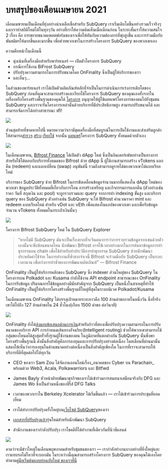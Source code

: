 # บทสรุปของเดือนเมษายน 2021

เดือนเมษายนเป็นเดือนที่ยุ่งอย่างน่าเหลือเชื่อสำหรับ SubQuery เราเริ่มเติบโตขึ้นอย่างรวดเร็วจริงๆ และเราทำสถิติใหม่ได้ในทุกๆวัน อย่างที่เราให้ความคิดเห็นเมื่อเดือนก่อน ในระยะสั้นเราให้ความสนใจ 2 เรื่อง คือ การขยายขนาดแพลตฟอร์มของเราเพื่อให้ทันกับความต้องการที่พุ่งสูงขึ้น และการร่วมมือกับพันธมิตรให้มากขึ้นและมากขึ้น เพื่อช่วยพวกเขาในการสร้างโครงการ SubQuery ของพวกเขาเอง

ความคืบหน้าในเดือนนี้

-   มุ่งเน้นที่เครื่องมือสำหรับพาร์ทเนอร์ — เปิดตัวโครงการ SubQuery
-   กรณีการใช้งาน BiFrost SubQuery
-   ปรับปรุงความสามารถในการปรับขนาดโดย OnFinality ซึ่งเป็นผู้ให้บริการของเรา
-   และอื่นๆ…

ในส่วนของพาร์ทเนอร์ เราได้เปิดตัวผลิตภัณฑ์หลักที่จำเป็นในการดำเนินการเร่งการเติบโตของ SubQuery ก่อนที่คุณจะสามารถสร้างและเรียกใช้โครงการ SubQuery ของคุณเองทั้งจากในเครื่องหรือโครงสร้างพื้นฐานของคุณได้ [โครงการ](https://project.subquery.network/) อนุญาตให้ผู้ใช้เผยแพร่โครงการของตนไปยังชุมชน SubQuery และเราจะรันโครงการเหล่านั้นด้วยบริการที่มีประสิทธิภาพสูง  สามารถปรับขนาดได้ และสามารถจัดการได้อย่างสาธารณะ ฟรี!

![](https://miro.medium.com/max/1400/0*zZkmiEq5g2BbAxfl)

ส่วนสุดท้ายที่ขาดหายไปนี้ หมายความว่าเรามีชุดเครื่องมือที่สมบูรณ์ในการเปิดใช้งานและส่งเสริมลูกค้าให้สามารถ[สำรวจ](https://explorer.subquery.network/) [สร้าง](https://doc.subquery.network/quickstart.html) [เรียกใช้](https://doc.subquery.network/run/indexing_query.html) จากนั้น [เผยแพร่](https://doc.subquery.network/publish/publish.html#benefits)โครงการ SubQuery ทั้งหมดด้วยตัวเอง

![](https://miro.medium.com/max/1400/0*pDQgyo3phe2ZcMml)

ในเดือนเมษายน, [Bifrost Finance](https://bifrost.finance/) ได้เปิดตัว dApp ใหม่ ซึ่งเป็นอินเตอร์เฟซอย่างเป็นทางการสำหรับใช้โต้ตอบกับบริการทั้งหมดของ Bifrost ด้วย dApp นี้ ผู้ใช้งานสามารถสร้าง vTokens แลกคืน (redeem) และแลกเปลี่ยน (swap) อนุพันธ์นี้ รวมถึงสามารถดูรายได้ของพวกเขาได้แบบเรียลไทม์

บริการของ SubQuery ช่วย Bifrost ในการขับเคลื่อนข้อมูลจำนวนมากที่แสดงใน dApp ใหม่ของพวกเขา ข้อมูลประวัติทั้งหมดที่เกี่ยวกับการโอน การสร้างเหรียญ และกิจกรรมการแลกคืน (ตัวอย่างเช่น ราคา วันที่ สกุลเงิน และ pool) จะถูกรวบรวมและ query จากการทำ indexing ขั้นสูง และบริการ query ของ SubQuery ตัวอย่างเช่น SubQuery จะให้ Bifrost คำนวณราคา mint และ redeem แบบเรียลไทม์ สำหรับ vDot และ vEth เพื่อแสดงในแอปของพวกเขา และเพื่อรับข้อมูลจำนวน vTokens ทั้งหมดในกระเป๋าเงินนั้นๆ

![](https://miro.medium.com/max/1400/0*heWoX8Kw1nm1iYd9)

โครงการ Bifrost SubQuery ใหม่ ใน SubQuery Explorer

> “หากไม่มี SubQuery มันจะเป็นเรื่องยากที่จะจินตนาการว่าการรวบรวมข้อมูลจากเชนด้วยตัวเองนั้นจะซับซ้อนขนาดไหน นักพัฒนา Bifrost อาจใช้เวลาอย่างมากในการค้นหาข้อมูลการทำธุรกรรมบน chain เพื่อใช้สำหรับทำประวัติการทำธุรกรรม SubQuery ช่วยนักพัฒนาประหยัดค่าใช้จ่าย ในการทำงานที่ซ้ำซากจำเจนี้ Bifrost จะร่วมมือกับ SubQuery เป็นระยะเวลานาน เพื่อเร่งการทำซ้ำของการพัฒนาผลิตภัณฑ์” — Bifrost Finance

OnFinality เป็นผู้ให้บริการหลักของ SubQuery ซึ่ง indexer ส่วนใหญ่ของ SubQuery ในโครงการบน Polkadot และ Kusama กำลังใช้งาน API endpoint สาธารณะของ OnFinality ในการรับข้อมูล ปริมาณการใช้ข้อมูลอย่างมีนัยสำคัญจาก SubQuery เป็นหนึ่งในสาเหตุที่ทำให้ OnFinality เป็นผู้ให้บริการโครงสร้างพื้นฐานที่ใหญ่ที่สุดในระบบนิเวศ Polkadot/Kusama

ในเดือนเมษายน OnFinality ได้บรรลุเป้าหมายระยะยาวคือ 100 ล้านคำขอภายในหนึ่งวัน ซึ่งที่จริงเขาได้ไปถึง 127 ล้านคำขอใน 24 ชั่วโมง(เกือบ 1500 คำขอ ต่อวินาที)

![](https://miro.medium.com/max/1400/0*FLq4vXluI9CTiBQ8)

OnFinality ยังได้[ส่งมอบข้อเสนอด้านการเงิน](https://kusama.polkassembly.io/treasury/72)สำหรับก้าวที่สองเพื่อปรับปรุงความสามารถในการปรับขนาดของบริการ API การกำหนดเส้นทางอัจฉริยะ(Intelligent routing) ช่วยให้พวกเขาสามารถใช้กลุ่มของโหนดได้สูงสุดทั่วทั้งฐานผู้ใช้งานของตน ในภูมิภาคที่แตกต่างกัน SubQuery นั้นพึ่งพาโครงสร้างพื้นฐานนี้ ดังนั้นสิ่งสำคัญคือการลงทุนและการปรับปรุงอย่างต่อเนื่อง โดยเดือนที่ผ่านมานั้นแสดงให้เห็นว่าการลงทุนในด้านขนาดอย่างต่อเนื่องเป็นสิ่งสำคัญเพียงใด ในการที่เราจะสามารถให้บริการที่ดีที่สุดต่อไปได้ทุกวัน

-   CEO ของเรา Sam Zou ได้จัดงานออนไลน์เรื่อง_อนาคตของ Cyber บน Parachain_ พร้อมด้วย Web3, Acala, Polkawarriors และ Bitfwd

-   James Bayly หัวหน้าฝ่ายพัฒนาธุรกิจของเราได้เข้าร่วมการสนทนาเสมือนจริงกับ DFG และ James Wo ซึ่งเป็นส่วนหนึ่งของซีรี่ส์ DFG Talks

-   เวลาของพวกเราใน Berkeley Xcelerator ได้เริ่มขึ้นแล้ว — เราได้เข้าร่วมการประชุมที่ยอดเยี่ยม
-   เราได้ทำการปรับปรุงครั้งใหญ่บน[เว็บไซต์ SubQuery](https://subquery.network/)ของเรา
-   [เอกสารที่ปรับปรุงแล้ว](https://doc.subquery.network/)รุ่นใหม่สำหรับนักพัฒนา SubQuery
-   สำนักงานของเรากำลังปรับปรุง เราโชคดีที่ได้ทำงานที่เดียวกันที่นิวซีแลนด์

![](https://miro.medium.com/max/1400/0*cOsJ2TLa4yqpY0Ig)

คาดว่าจะมีข่าวใหญ่ในเดือนพฤษภาคมสำหรับชุมชนของเรา — เรากำลังทำงานบางอย่างที่ยิ่งใหญ่และเราแทบรอไม่ไหวที่จะบอกมัน ในระหว่างนี้คุณสามารถสร้างโครงการ SubQuery ของคุณได้เองโดยทำตาม[คู่มือเริ่มต้นแบบย่อฉบับใหม่ ของเราที่นี่](https://doc.subquery.network/quickstart.html)
